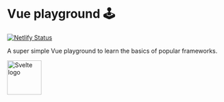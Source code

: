 # Vue playground 🕹️

[![Netlify Status](https://api.netlify.com/api/v1/badges/97605735-653a-4407-8ea5-d113c0dce49e/deploy-status)](https://app.netlify.com/sites/quiz-vue-737c89/deploys)

A super simple Vue playground to learn the basics of popular frameworks.

<img src="../../resources/vue.svg" alt="Svelte logo" width="80" height="80">
